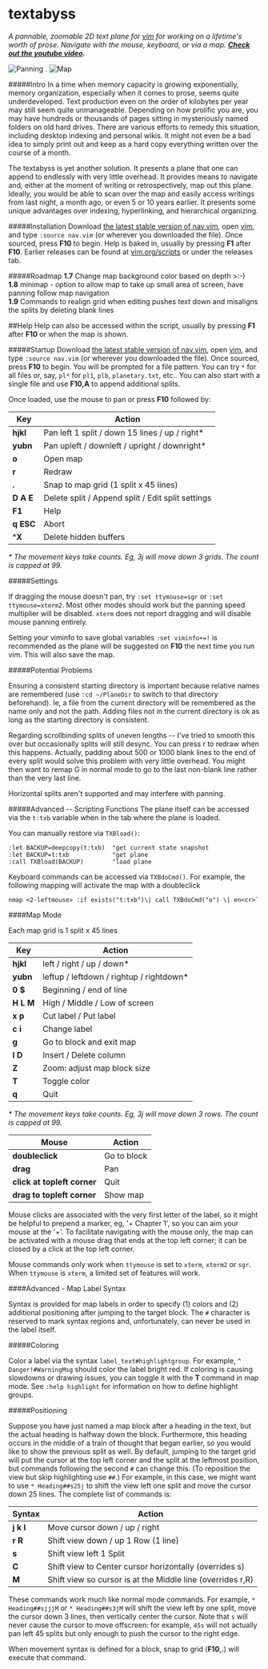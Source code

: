 # textabyss
_A pannable, zoomable 2D text plane for [vim](http://www.vim.org) for working on a lifetime's worth of prose. Navigate with the mouse, keyboard, or via a map. **[Check out the youtube video](http://www.youtube.com/watch?v=QTIaI_kI_X8).**_

![Panning](https://raw.github.com/q335r49/textabyss/gh-pages/images/ta2.gif)     .     ![Map](https://raw.github.com/q335r49/textabyss/gh-pages/images/tamap.png)

#####Intro
In a time when memory capacity is growing exponentially, memory organization, especially when it comes to prose, seems quite underdeveloped. Text production even on the order of kilobytes per year may still seem quite unmanageable. Depending on how prolific you are, you may have hundreds or thousands of pages sitting in mysteriously named folders on old hard drives. There are various efforts to remedy this situation, including desktop indexing and personal wikis. It might not even be a bad idea to simply print out and keep as a hard copy everything written over the course of a month. 

The textabyss is yet another solution. It presents a plane that one can append to endlessly with very little overhead. It provides means to navigate and, either at the moment of writing or retrospectively, map out this plane. Ideally, you would be able to scan over the map and easily access writings from last night, a month ago, or even 5 or 10 years earlier. It presents some unique advantages over indexing, hyperlinking, and hierarchical organizing.

#####Installation
Download [the latest stable version of nav.vim](https://raw.github.com/q335r49/textabyss/55fca856308ddae5df5cfe3efa7739a741a97462/nav.vim), open [vim](http://www.vim.org), and type `:source nav.vim` (or wherever you downloaded the file). Once sourced, press **F10** to begin. Help is baked in, usually by pressing **F1** after **F10**. Earlier releases can be found at [vim.org/scripts](http://www.vim.org/scripts/script.php?script_id=4835) or under the releases tab.

#####Roadmap
**1.7** Change map background color based on depth >:-)  
**1.8** minimap - option to allow map to take up small area of screen, have panning follow map navigation  
**1.9** Commands to realign grid when editing pushes text down and misaligns the splits by deleting blank lines

##Help
Help can also be accessed within the script, usually by pressing **F1** after **F10** or when the map is shown.

#####Startup
Download [the latest stable version of nav.vim](https://raw.github.com/q335r49/textabyss/55fca856308ddae5df5cfe3efa7739a741a97462/nav.vim), open [vim](http://www.vim.org), and type `:source nav.vim` (or wherever you downloaded the file). Once sourced, press **F10** to begin. You will be prompted for a file pattern. You can try `*` for all files or, say, `pl*` for `pl1`, `plb`, `planetary.txt`, etc.. You can also start with a single file and use **F10,A** to append additional splits.

Once loaded, use the mouse to pan or press **F10** followed by:  

Key | Action
----- | -----
**hjkl** | Pan left 1 split / down 15 lines / up / right*
**yubn** | Pan upleft / downleft / upright / downright*
**o** | Open map
**r** | Redraw
**.** | Snap to map grid (1 split x 45 lines)
**D A E** | Delete split / Append split / Edit split settings
**F1** | Help
**q ESC** | Abort
**^X** | Delete hidden buffers
_\* The movement keys take counts. Eg, 3j will move down 3 grids. The count is capped at 99._

#####Settings

If dragging the mouse doesn't pan, try `:set ttymouse=sgr` or `:set ttymouse=xterm2`. Most other modes should work but the panning speed multiplier will be disabled. `xterm` does not report dragging and will disable mouse panning entirely.

Setting your viminfo to save global variables `:set viminfo+=!` is recommended as the plane will be suggested on **F10** the next time you run vim. This will also save the map.

#####Potential Problems

Ensuring a consistent starting directory is important because relative names are remembered (use `:cd ~/PlaneDir` to switch to that directory beforehand). Ie, a file from the current directory will be remembered as the name only and not the path. Adding files not in the current directory is ok as long as the starting directory is consistent.

Regarding scrollbinding splits of uneven lengths -- I've tried to smooth this over but occasionally splits will still desync. You can press r to redraw when this happens. Actually, padding about 500 or 1000 blank lines to the end of every split would solve this problem with very little overhead. You might then want to remap G in normal mode to go to the last non-blank line rather than the very last line.

Horizontal splits aren't supported and may interfere with panning.

#####Advanced -- Scripting Functions
The plane itself can be accessed via the `t:txb` variable when in the tab where the plane is loaded.

You can manually restore via `TXBload()`: 
```
:let BACKUP=deepcopy(t:txb)  "get current state snapshot
:let BACKUP=t:txb            "get plane
:call TXBload(BACKUP)        "load plane
```
Keyboard commands can be accessed via `TXBdoCmd()`. For example, the following mapping will activate the map with a doubleclick
```
nmap <2-leftmouse> :if exists("t:txb")\| call TXBdoCmd("o") \| en<cr>`
```

####Map Mode

Each map grid is 1 split x 45 lines

Key | Action
--- | ---
**hjkl** | left / right / up / down\*
**yubn** | leftup / leftdown / rightup / rightdown\*
**0 $** | Beginning / end of line
**H L M** | High / Middle / Low of screen
**x p** | Cut label / Put label
**c i** | Change label
**g <cr>** | Go to block and exit map
**I D** | Insert / Delete column
**Z** | Zoom: adjust map block size
**T** | Toggle color
**q** | Quit
_\* The movement keys take counts. Eg, 3j will move down 3 rows. The count is capped at 99._

Mouse | Action
--- | --- 
**doubleclick** | Go to block
**drag** | Pan
**click at topleft corner** | Quit
**drag to topleft corner** | Show map

Mouse clicks are associated with the very first letter of the label, so it might be helpful to prepend a marker, eg, '+ Chapter 1', so you can aim your mouse at the '+'. To facilitate navigating with the mouse only, the map can be activated with a mouse drag that ends at the top left corner; it can be closed by a click at the top left corner.

Mouse commands only work when `ttymouse` is set to `xterm`, `xterm2` or `sgr`. When `ttymouse` is `xterm`, a limited set of features will work.

####Advanced - Map Label Syntax

Syntax is provided for map labels in order to specify (1) colors and (2) additional positioning after jumping to the target block. The `#` character is reserved to mark syntax regions and, unfortunately, can never be used in the label itself.

#####Coloring

Color a label via the syntax `label_text#highlightgroup`. For example, `^ Danger!#WarningMsg` should color the label bright red. If coloring is causing slowdowns or drawing issues, you can toggle it with the **T** command in map mode. See `:help highlight` for information on how to define highlight groups.

#####Positioning

Suppose you have just named a map block after a heading in the text, but the actual heading is halfway down the block. Furthermore, this heading occurs in the middle of a train of thought that began earlier, so you would like to show the previous split as well. By default, jumping to the target grid will put the cursor at the top left corner and the split at the leftmost position, but commands following the second `#` can change this. (To reposition the view but skip highlighting use `##`.) For example, in this case, we might want to use `* Heading##s25j` to shift the view left one split and move the cursor down 25 lines. The complete list of commands is:

Syntax | Action
--- | ---
**j k l** | Move cursor down / up / right
**r R** | Shift view down / up 1 Row (1 line)
**s** | Shift view left 1 Split
**C** | Shift view to Center cursor horizontally (overrides s)
**M** | Shift view so cursor is at the Middle line (overrides r,R)

These commands work much like normal mode commands. For example, `* Heading##sjjjM` or `* Heading##s3jM` will shift the view left by one split, move the cursor down 3 lines, then vertically center the cursor. Note that `s` will never cause the cursor to move offscreen: for example, `45s` will not actually pan left 45 splits but only enough to push the cursor to the right edge.

When movement syntax is defined for a block, snap to grid (**F10**,**.**) will execute that command.
